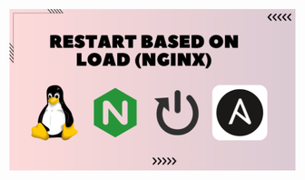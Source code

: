 ![image alt](https://github.com/AdhmAbdein/Restart-based-on-load-nginx-/blob/8725881924f44d258826ab6ff3f5c4dae2d204fc/image.png)
